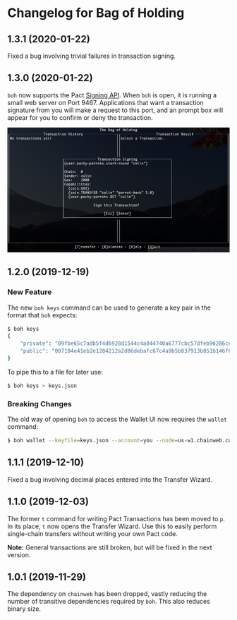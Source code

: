 # Changelog for Bag of Holding

## 1.3.1 (2020-01-22)

Fixed a bug involving trivial failures in transaction signing.

## 1.3.0 (2020-01-22)

`boh` now supports the Pact [Signing
API](https://github.com/kadena-io/signing-api). When `boh` is open, it is
running a small web server on Port 9467. Applications that want a transaction
signature from you will make a request to this port, and an prompt box will
appear for you to confirm or deny the transaction.

![](./signing.png)

## 1.2.0 (2019-12-19)

### New Feature

The new `boh keys` command can be used to generate a key pair in the format that
`boh` expects:

```bash
$ boh keys
{
    "private": "09fbe65c7adb5f4d6928d1544c4a844740a6777cbc57dfeb96286cea63c4a520",
    "public": "007104e41eb2e1284212a2d86debafc67c4a9b5b837913b851b146f6b12fbed4"
}
```

To pipe this to a file for later use:

```bash
$ boh keys > keys.json
```

### Breaking Changes

The old way of opening `boh` to access the Wallet UI now requires the `wallet`
command:

```bash
$ boh wallet --keyfile=keys.json --account=you --node=us-w1.chainweb.com:443
```

## 1.1.1 (2019-12-10)

Fixed a bug involving decimal places entered into the Transfer Wizard.

## 1.1.0 (2019-12-03)

The former `t` command for writing Pact Transactions has been moved to `p`. In
its place, `t` now opens the Transfer Wizard. Use this to easily perform
single-chain transfers without writing your own Pact code.

**Note:** General transactions are still broken, but will be fixed in the next
version.

## 1.0.1 (2019-11-29)

The dependency on `chainweb` has been dropped, vastly reducing the number of
transitive dependencies required by `boh`. This also reduces binary size.
